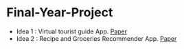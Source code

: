 # Final-Year-Project

- Idea 1 : Virtual tourist guide App. [Paper](https://github.com/R-A-N-N/Final-Year-Project/blob/main/Virtual%20tourist%20guide.pdf)
- Idea 2 : Recipe and Groceries Recommender App. [Paper](https://github.com/R-A-N-N/Final-Year-Project/blob/f23e8ac0bf0c7a50da9e243ba92369a24a98d9d9/Recipe%20and%20Grocery%20Recommendations.pdf)
